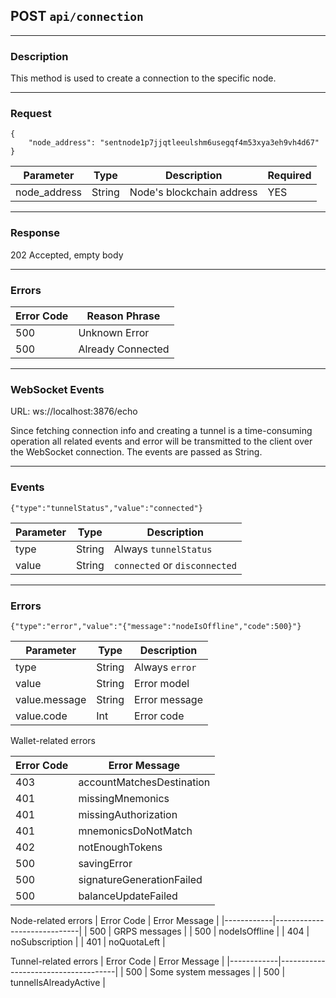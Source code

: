 ## POST `api/connection`

---

### Description

This method is used to create a connection to the specific node.

---

### Request

```
{
    "node_address": "sentnode1p7jjqtleeulshm6usegqf4m53xya3eh9vh4d67"
}
```

| Parameter          | Type        | Description                     | Required |
|--------------------|-------------|---------------------------------|----------|
| node_address       | String      | Node's blockchain address       | YES      |

---

### Response

202 Accepted, empty body

---

### Errors

| Error Code | Reason Phrase                       |
|------------|-------------------------------------|
| 500        | Unknown Error                       |
| 500        | Already Connected                   |

---

### WebSocket Events
URL: ws://localhost:3876/echo 

Since fetching connection info and creating a tunnel is a time-consuming operation 
all related events and error will be transmitted to the client over the WebSocket connection. The events are passed as String.

---

### Events

```
{"type":"tunnelStatus","value":"connected"}
```

| Parameter   | Type        | Description                     |
|-------------|-------------|---------------------------------|
| type        | String      | Always `tunnelStatus`           |
| value       | String      | `connected` or `disconnected`   |

---

### Errors

```
{"type":"error","value":"{"message":"nodeIsOffline","code":500}"}
```

| Parameter     | Type        | Description                     |
|---------------|-------------|---------------------------------|
| type          | String      | Always `error`                  |
| value         | String      | Error model                     |
| value.message | String      | Error message                   |
| value.code    | Int         | Error code                      |

Wallet-related errors
            
| Error Code | Error Message               |
|------------|-----------------------------|
| 403        | accountMatchesDestination   |
| 401        | missingMnemonics            |
| 401        | missingAuthorization        |
| 401        | mnemonicsDoNotMatch         |
| 402        | notEnoughTokens             |
| 500        | savingError                 |
| 500        | signatureGenerationFailed   |
| 500        | balanceUpdateFailed         |

Node-related errors
| Error Code | Error Message               |
|------------|-----------------------------|
| 500        | GRPS messages               |
| 500        | nodeIsOffline               |
| 404        | noSubscription              |
| 401        | noQuotaLeft                 |

Tunnel-related errors
| Error Code | Error Message                       |
|------------|-------------------------------------|
| 500        | Some system messages                |
| 500        | tunnelIsAlreadyActive               |
